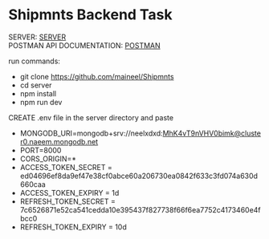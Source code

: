 # Shipmnts Backend Task

SERVER: [SERVER](https://shipmnts-b8ay.onrender.com)<br/>
POSTMAN API DOCUMENTATION: [POSTMAN](https://www.postman.com/neelxdxd/workspace/development/collection/31972654-cac22f44-2266-4f46-9dcf-955caf5c99b5?action=share&creator=31972654)<br/>

run commands:<br/> 
- git clone https://github.com/maineel/Shipmnts<br/>
- cd server<br/>
- npm install<br/>
- npm run dev<br/>


CREATE .env file in the server directory and paste<br/>
- MONGODB_URI=mongodb+srv://neelxdxd:MhK4vT9nVHV0bimk@cluster0.naeem.mongodb.net<br/>
- PORT=8000<br/>
- CORS_ORIGIN=*
- ACCESS_TOKEN_SECRET = ed04696ef8da9ef47e38cf0abce60a206730ea0842f633c3fd074a630d660caa
- ACCESS_TOKEN_EXPIRY = 1d
- REFRESH_TOKEN_SECRET = 7c6526871e52ca541cedda10e395437f827738f66f6ea7752c4173460e4fbcc0
- REFRESH_TOKEN_EXPIRY = 10d 
